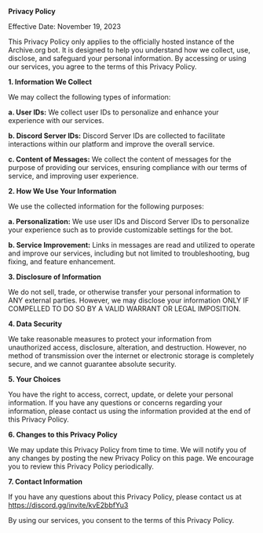 **Privacy Policy**

Effective Date: November 19, 2023

This Privacy Policy only applies to the officially hosted instance of the Archive.org bot. It is designed to help you understand how we collect, use, disclose, and safeguard your personal information. By accessing or using our services, you agree to the terms of this Privacy Policy.

**1. Information We Collect**

We may collect the following types of information:

**a. User IDs:** We collect user IDs to personalize and enhance your experience with our services.

**b. Discord Server IDs:** Discord Server IDs are collected to facilitate interactions within our platform and improve the overall service.

**c. Content of Messages:** We collect the content of messages for the purpose of providing our services, ensuring compliance with our terms of service, and improving user experience.

**2. How We Use Your Information**

We use the collected information for the following purposes:

**a. Personalization:** We use user IDs and Discord Server IDs to personalize your experience such as to provide customizable settings for the bot.

**b. Service Improvement:** Links in messages are read and utilized to operate and improve our services, including but not limited to troubleshooting, bug fixing, and feature enhancement.

**3. Disclosure of Information**

We do not sell, trade, or otherwise transfer your personal information to ANY external parties. However, we may disclose your information ONLY IF COMPELLED TO DO SO BY A VALID WARRANT OR LEGAL IMPOSITION.

**4. Data Security**

We take reasonable measures to protect your information from unauthorized access, disclosure, alteration, and destruction. However, no method of transmission over the internet or electronic storage is completely secure, and we cannot guarantee absolute security.

**5. Your Choices**

You have the right to access, correct, update, or delete your personal information. If you have any questions or concerns regarding your information, please contact us using the information provided at the end of this Privacy Policy.

**6. Changes to this Privacy Policy**

We may update this Privacy Policy from time to time. We will notify you of any changes by posting the new Privacy Policy on this page. We encourage you to review this Privacy Policy periodically.

**7. Contact Information**

If you have any questions about this Privacy Policy, please contact us at https://discord.gg/invite/kvE2bbfYu3

By using our services, you consent to the terms of this Privacy Policy.
